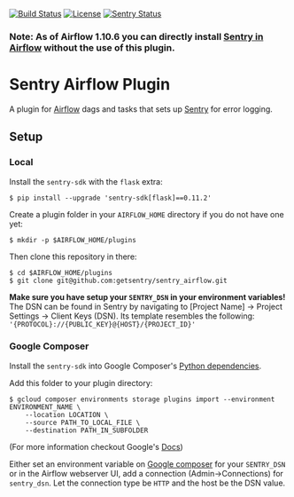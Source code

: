 [![Build Status](https://travis-ci.com/getsentry/sentry_airflow.svg?branch=master)](https://travis-ci.com/getsentry/sentry_airflow)
[![License](http://img.shields.io/:license-Apache%202-blue.svg)](http://www.apache.org/licenses/LICENSE-2.0.txt)
[![Sentry Status](https://img.shields.io/badge/sentry-sign_up-white.svg?logo=sentry&style=social)](https://docs.sentry.io)

### Note: As of Airflow 1.10.6 you can directly install [Sentry in Airflow](https://airflow.apache.org/errors.html) without the use of this plugin. 

# Sentry Airflow Plugin

A plugin for [Airflow](https://airflow.apache.org/) dags and tasks that sets up [Sentry](https://sentry.io) for error logging. 

## Setup

### Local

Install the `sentry-sdk` with the `flask` extra:

```shell
$ pip install --upgrade 'sentry-sdk[flask]==0.11.2'
```

Create a plugin folder in your `AIRFLOW_HOME` directory if you do not have one yet:

```shell
$ mkdir -p $AIRFLOW_HOME/plugins
```

Then clone this repository in there:

```shell
$ cd $AIRFLOW_HOME/plugins
$ git clone git@github.com:getsentry/sentry_airflow.git
```

**Make sure you have setup your `SENTRY_DSN` in your environment variables!** The DSN can be found in Sentry by navigating to [Project Name] -> Project Settings -> Client Keys (DSN). Its template resembles the following: `'{PROTOCOL}://{PUBLIC_KEY}@{HOST}/{PROJECT_ID}'`

### Google Composer

Install the `sentry-sdk` into Google Composer's [Python dependencies](https://cloud.google.com/composer/docs/how-to/using/installing-python-dependencies#install-package).

Add this folder to your plugin directory:

```shell
$ gcloud composer environments storage plugins import --environment ENVIRONMENT_NAME \
    --location LOCATION \
    --source PATH_TO_LOCAL_FILE \
    --destination PATH_IN_SUBFOLDER
```

(For more information checkout Google's [Docs](https://cloud.google.com/composer/docs/concepts/plugins#installing_a_plugin))

Either set an environment variable on [Google composer](https://cloud.google.com/composer/docs/how-to/managing/environment-variables) for your `SENTRY_DSN`
or in the Airflow webserver UI, add a connection (Admin->Connections) for `sentry_dsn`. Let the connection type be `HTTP` and the host be the DSN value.

